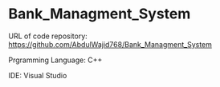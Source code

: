 # Bank_Managment_System

URL of code repository: https://github.com/AbdulWajid768/Bank_Managment_System

Prgramming Language: C++

IDE: Visual Studio
